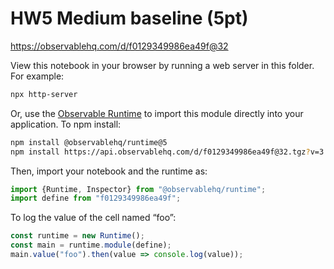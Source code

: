 # HW5 Medium baseline (5pt)

https://observablehq.com/d/f0129349986ea49f@32

View this notebook in your browser by running a web server in this folder. For
example:

~~~sh
npx http-server
~~~

Or, use the [Observable Runtime](https://github.com/observablehq/runtime) to
import this module directly into your application. To npm install:

~~~sh
npm install @observablehq/runtime@5
npm install https://api.observablehq.com/d/f0129349986ea49f@32.tgz?v=3
~~~

Then, import your notebook and the runtime as:

~~~js
import {Runtime, Inspector} from "@observablehq/runtime";
import define from "f0129349986ea49f";
~~~

To log the value of the cell named “foo”:

~~~js
const runtime = new Runtime();
const main = runtime.module(define);
main.value("foo").then(value => console.log(value));
~~~
